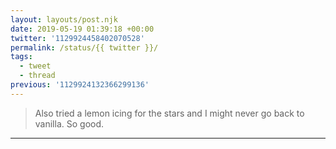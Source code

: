```yaml
---
layout: layouts/post.njk
date: 2019-05-19 01:39:18 +00:00
twitter: '1129924458402070528'
permalink: /status/{{ twitter }}/
tags: 
  - tweet
  - thread
previous: '1129924132366299136'
---
```


> Also tried a lemon icing for the stars and I might never go back to vanilla. So good.

---
